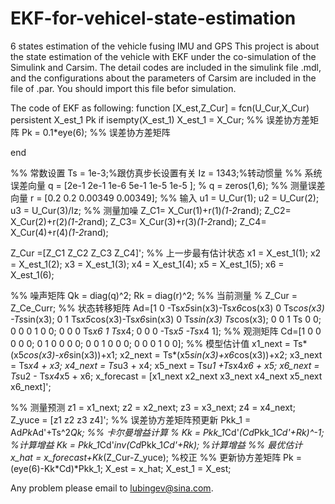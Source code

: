# EKF-for-vehicel-state-estimation
6 states estimation of the vehicle fusing IMU and GPS
This project is about the state estimation of the vehicle with EKF under the co-simulation of the Simulink and Carsim.
The detail codes are included in the simulink file .mdl, and the configurations about the parameters of Carsim are included 
in the file of .par. You should import this file befor simulation.

The code of EKF as following:
function [X_est,Z_Cur] = fcn(U_Cur,X_Cur)
persistent X_est_1 Pk 
if isempty(X_est_1)
    X_est_1 = X_Cur;
    %% 误差协方差矩阵
Pk = 0.1*eye(6);
    %% 误差协方差矩阵

end

%% 常数设置
Ts = 1e-3;%跟仿真步长设置有关
Iz = 1343;%转动惯量
%% 系统误差向量
q = [2e-1 2e-1 1e-6 5e-1 1e-5 1e-5 ];
% q = zeros(1,6);
%% 测量误差向量
r = [0.2 0.2 0.00349 0.00349];
%% 输入
u1 = U_Cur(1);
u2 = U_Cur(2);
u3 = U_Cur(3)/Iz;
%% 测量加噪
Z_C1= X_Cur(1)+r(1)*(1-2*rand);
Z_C2= X_Cur(2)+r(2)*(1-2*rand);
Z_C3= X_Cur(3)+r(3)*(1-2*rand);
Z_C4= X_Cur(4)+r(4)*(1-2*rand);

Z_Cur =[Z_C1 Z_C2 Z_C3 Z_C4]';
%% 上一步最有估计状态
x1 = X_est_1(1);
x2 = X_est_1(2);
x3 = X_est_1(3);
x4 = X_est_1(4);
x5 = X_est_1(5);
x6 = X_est_1(6);

%% 噪声矩阵
Qk = diag(q)^2;
Rk = diag(r)^2;
%% 当前测量
% Z_Cur = Z_Ce_Curr;
%% 状态转移矩阵 
Ad=[1 0 -Ts*x5*sin(x3)-Ts*x6*cos(x3) 0 Ts*cos(x3) -Ts*sin(x3);
    0 1 Ts*x5*cos(x3)-Ts*x6*sin(x3) 0 Ts*sin(x3) Ts*cos(x3);
    0 0 1 Ts 0 0;
    0 0 0 1 0 0;
    0 0 0 Ts*x6 1 Ts*x4;
    0 0 0 -Ts*x5 -Ts*x4 1];
%% 观测矩阵
Cd=[1 0 0 0 0 0;
    0 1 0 0 0 0;
    0 0 1 0 0 0;
    0 0 0 1 0 0];
%% 模型估计值
x1_next = Ts*(x5*cos(x3)-x6*sin(x3))+x1;
x2_next = Ts*(x5*sin(x3)+x6*cos(x3))+x2;
x3_next = Ts*x4 + x3;
x4_next = Ts*u3 + x4;
x5_next = Ts*u1 +Ts*x4*x6 + x5;
x6_next = Ts*u2 - Ts*x4*x5 + x6;
x_forecast = [x1_next x2_next x3_next x4_next x5_next x6_next]';

%% 测量预测
z1 = x1_next;
z2 = x2_next;
z3 = x3_next;
z4 = x4_next;
Z_yuce = [z1 z2 z3 z4]';
%% 误差协方差矩阵预更新
Pkk_1 = Ad*Pk*Ad'+Ts^2*Qk;
%% 卡尔曼增益计算
%  Kk = Pkk_1*Cd'*(Cd*Pkk_1*Cd'+Rk)^-1;       %计算增益
 Kk = Pkk_1*Cd'*inv(Cd*Pkk_1*Cd'+Rk);       %计算增益
%% 最优估计
 x_hat = x_forecast+Kk*(Z_Cur-Z_yuce);      %校正
 %% 更新协方差矩阵
 Pk = (eye(6)-Kk*Cd)*Pkk_1;
 X_est = x_hat;
 X_est_1 = X_est;

Any problem please email to lubingev@sina.com.

